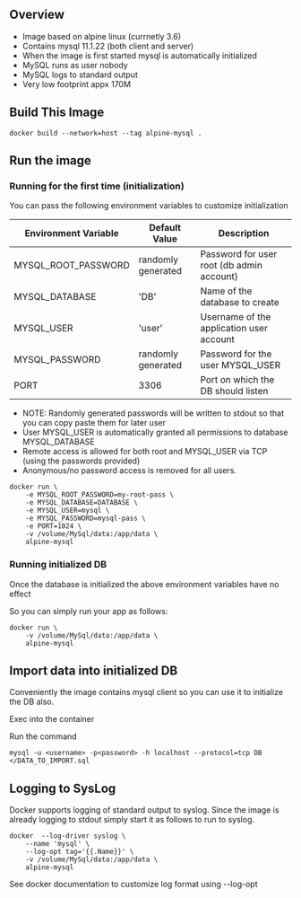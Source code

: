 ## Overview

* Image based on alpine linux (currnetly 3.6)
* Contains mysql 11.1.22 (both client and server)
* When the image is first started mysql is automatically initialized
* MySQL runs as user nobody
* MySQL logs to standard output
* Very low footprint appx 170M


## Build This Image

```
docker build --network=host --tag alpine-mysql .
```


## Run the image

### Running for the first time (initialization)

You can pass the following environment variables to customize initialization

| Environment Variable | Default Value      | Description                              |
| -------------------- |--------------------| ---------------------------------------- |
| MYSQL_ROOT_PASSWORD  | randomly generated | Password for user root (db admin account)|
| MYSQL_DATABASE       | 'DB'               | Name of the database to create           |
| MYSQL_USER           | 'user'             | Username of the application user account |
| MYSQL_PASSWORD       | randomly generated | Password for the user MYSQL_USER         |
| PORT                 | 3306               | Port on which the DB should listen       |

* NOTE: Randomly generated passwords will be written to stdout so that you can copy paste them for later user
* User MYSQL_USER is automatically granted all permissions to database MYSQL_DATABASE
* Remote access is allowed for both root and MYSQL_USER via TCP (using the passwords provided)
* Anonymous/no password access is removed for all users.

```
docker run \
    -e MYSQL_ROOT_PASSWORD=my-root-pass \
    -e MYSQL_DATABASE=DATABASE \
    -e MYSQL_USER=mysql \
    -e MYSQL_PASSWORD=mysql-pass \
    -e PORT=1024 \
	-v /volume/MySql/data:/app/data \
	alpine-mysql	
```

### Running initialized DB

Once the database is initialized the above environment variables have no effect

So you can simply run your app as follows:

```
docker run \
	-v /volume/MySql/data:/app/data \
	alpine-mysql	
```

## Import data into initialized DB

Conveniently the image contains mysql client so you can use it to initialize the DB also.

Exec into the container

Run the command
```
mysql -u <username> -p<password> -h localhost --protocol=tcp DB </DATA_TO_IMPORT.sql
```

## Logging to SysLog

Docker supports logging of standard output to syslog.
Since the image is already logging to stdout simply start it as follows to run to syslog.

```
docker  --log-driver syslog \
    --name 'mysql' \
    --log-opt tag='{{.Name}}' \
	-v /volume/MySql/data:/app/data \
	alpine-mysql	
```

See docker documentation to customize log format using --log-opt 